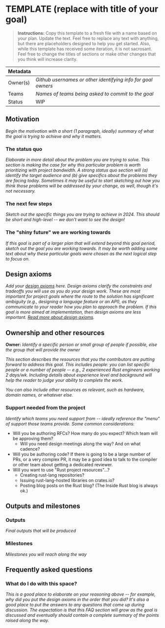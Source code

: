 # TEMPLATE (replace with title of your goal)

> **Instructions:** Copy this template to a fresh file with a name based on your plan.
> Update the text. Feel free to replace any text with anything, but there are placeholders
> designed to help you get started. Also, while this template has received some iteration,
> it is not sacrosant. Feel free to change the titles of sections or make other changes that you think 
> will increase clarity.

| Metadata | |
| --- | --- |
| Owner(s) | *Github usernames or other identifying info for goal owners* |
| Teams | *Names of teams being asked to commit to the goal* |
| Status | WIP |

## Motivation

*Begin the motivation with a short (1 paragraph, ideally) summary of what the goal is trying to achieve and why it matters.*

### The status quo

*Elaborate in more detail about the problem you are trying to solve. This section is making the case for why this particular problem is worth prioritizing with project bandwidth. A strong status quo section will (a) identify the target audience and (b) give specifics about the problems they are facing today. Sometimes it may be useful to start sketching out how you think those problems will be addressed by your change, as well, though it's not necessary.*

### The next few steps

*Sketch out the specific things you are trying to achieve in 2024. This should be short and high-level -- we don't want to see the design!*

### The "shiny future" we are working towards

*If this goal is part of a larger plan that will extend beyond this goal period, sketch out the goal you are working towards. It may be worth adding some text about why these particular goals were chosen as the next logical step to focus on.*

## Design axioms

*Add your [design axioms][da] here. Design axioms clarify the constraints and tradeoffs you will use as you do your design work. These are most important for project goals where the route to the solution has significant ambiguity (e.g., designing a language feature or an API), as they communicate to your reader how you plan to approach the problem. If this goal is more aimed at implementation, then design axioms are less important. [Read more about design axioms][da].*

[da]: ../about/design_axioms.md

## Ownership and other resources

**Owner:** *Identify a specific person or small group of people if possible, else the group that will provide the owner*

*This section describes the resources that you the contributors are putting forward to address this goal. This includes people: you can list specific people or a number of people -- e.g., 2 experienced Rust engineers working 2 days/wk. Including details about experience level and background will help the reader to judge your ability to complete the work.*

*You can also include other resources as relevant, such as hardware, domain names, or whatever else.*

### Support needed from the project

*Identify which teams you need support from -- ideally reference the "menu" of support those teams provide. Some common considerations:*

* Will you be authoring RFCs? How many do you expect? Which team will be approving them?
    * Will you need design meetings along the way? And on what cadence?
* Will you be authoring code? If there is going to be a large number of PRs, or a very complex PR, it may be a good idea to talk to the compiler or other team about getting a dedicated reviewer.
* Will you want to use "Rust project resources"...?
    * Creating rust-lang repositories?
    * Issuing rust-lang-hosted libraries on crates.io?
    * Posting blog posts on the Rust blog? (The Inside Rust blog is always ok.)

## Outputs and milestones

### Outputs

*Final outputs that will be produced*

### Milestones

*Milestones you will reach along the way*

## Frequently asked questions

### What do I do with this space?

*This is a good place to elaborate on your reasoning above -- for example, why did you put the design axioms in the order that you did? It's also a good place to put the answers to any questions that come up during discussion. The expectation is that this FAQ section will grow as the goal is discussed and eventually should contain a complete summary of the points raised along the way.*